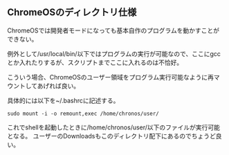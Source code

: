 ## ChromeOSのディレクトリ仕様

ChromeOSでは開発者モードになっても基本自作のプログラムを動かすことができない。

例外として/usr/local/bin/以下ではプログラムの実行が可能なので、ここにgccとか入れたりするが、スクリプトまでここに入れるのは不恰好。

こういう場合、ChromeOSのユーザー領域をプログラム実行可能なように再マウントしてあげれば良い。

具体的には以下を~/.bashrcに記述する。

    sudo mount -i -o remount,exec /home/chronos/user/

これでshellを起動したときに/home/chronos/user/以下のファイルが実行可能となる。
ユーザーのDownloadsもこのディレクトリ配下にあるのでちょうど良い。
